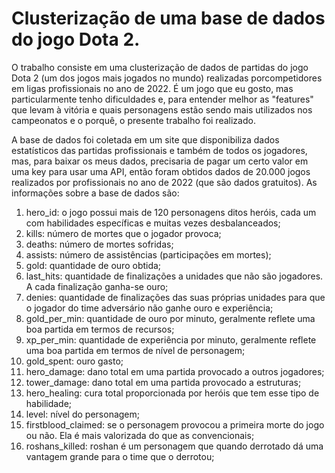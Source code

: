 # Clusterização de uma base de dados do jogo Dota 2.

O trabalho consiste em uma clusterização de dados de partidas do jogo Dota 2 (um dos jogos mais jogados no mundo) realizadas porcompetidores em ligas profissionais no ano de 2022. É um jogo que eu gosto, mas particularmente tenho dificuldades e, para entender melhor as "features" que levam à vitória e quais personagens estão sendo mais utilizados nos campeonatos e o porquê, o presente trabalho foi realizado.

A base de dados foi coletada em um site que disponibiliza dados estatísticos das partidas profissionais e também de todos os jogadores, mas, para baixar os meus dados, precisaria de pagar um certo valor em uma key para usar uma API, então foram obtidos dados de 20.000 jogos realizados por profissionais no ano de 2022 (que são dados gratuitos). As informações sobre a base de dados são:

1. hero_id: o jogo possui mais de 120 personagens ditos heróis, cada um com habilidades específicas e muitas vezes desbalanceados;
2. kills: número de mortes que o jogador provoca;
3. deaths: número de mortes sofridas;
4. assists: número de assistências (participações em mortes);
5. gold: quantidade de ouro obtida;
6. last_hits: quantidade de finalizações a unidades que não são jogadores. A cada finalização ganha-se ouro;
7. denies: quantidade de finalizações das suas próprias unidades para que o jogador do time adversário não ganhe ouro e experiência;
8. gold_per_min: quantidade de ouro por minuto, geralmente reflete uma boa partida em termos de recursos;
9. xp_per_min: quantidade de experiência por minuto, geralmente reflete uma boa partida em termos de nível de personagem;
10. gold_spent: ouro gasto;
11. hero_damage: dano total em uma partida provocado a outros jogadores;
12. tower_damage: dano total em uma partida provocado a estruturas;
13. hero_healing: cura total proporcionada por heróis que tem esse tipo de habilidade;
14. level: nível do personagem;
15. firstblood_claimed: se o personagem provocou a primeira morte do jogo ou não. Ela é mais valorizada do que as convencionais;
16. roshans_killed: roshan é um personagem que quando derrotado dá uma vantagem grande para o time que o derrotou;
